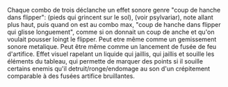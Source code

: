 Chaque combo de trois déclanche un effet sonore genre
"coup de hanche dans flipper": (pieds qui grincent sur
le sol), (voir psylvariar), note allant plus haut, puis
quand on est au combo max, "coup de hanche dans flipper
qui glisse longuement", comme si on donnait un coup de
anche et qu'on voulait pousser loingt le flipper. Peut
etre même comme un gemissement sonore metalique. Peut
être même comme un lancement de fusée de feu d'artifice.
Effet visuel rapelant un liquide qui jaillis,
qui jaillis et souille les éléments du tableau,
qui permette de marquer des points si il souille
certains enemis qu'il detruit/ronge/endomage au son d'un
crépitement comparable à des fusées artifice bruillantes.
